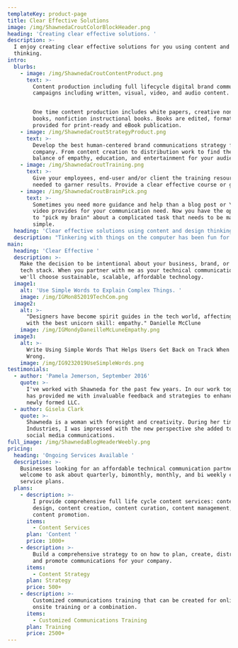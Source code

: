 ```yaml
---
templateKey: product-page
title: Clear Effective Solutions
image: /img/ShawnedaCroutColorBlockHeader.png
heading: 'Creating clear effective solutions. '
description: >-
  I enjoy creating clear effective solutions for you using content and design
  thinking.
intro:
  blurbs:
    - image: /img/ShawnedaCroutContentProduct.png
      text: >-
        Content production including full lifecycle digital brand communication
        campaigns including written, visual, video, and audio content. 


        One time content production includes white papers, creative nonfiction
        books, nonfiction instructional books. Books are edited, formatted, and
        provided for print-ready and eBook publication. 
    - image: /img/ShawnedaCroutStrategyProduct.png
      text: >-
        Develop the best human-centered brand communications strategy for your
        company. From content creation to distribution work to find the right
        balance of empathy, education, and entertainment for your audience. 
    - image: /img/ShawnedaCroutTraining.png
      text: >-
        Give your employees, end-user and/or client the training resources
        needed to garner results. Provide a clear effective course or guide. 
    - image: /img/ShawnedaCroutBrainPick.png
      text: >-
        Sometimes you need more guidance and help than a blog post or YouTube
        video provides for your communication need. Now you have the opportunity
        to "pick my brain" about a complicated task that needs to be made
        simple. 
  heading: 'Clear effective solutions using content and design thinking. '
  description: "Tinkering with things on the computer has been fun for me since I sat in front of an MS-Dos monitor in elementary school. Don't ask if I died from dysentery on the Oregon Trail. I'll never tell \U0001F609.\n\n​Please do enquire about the importance of human first design-thinking when creating content and resources for employees, stakeholders, and customers. Investing in a customized plan to prevent and resolve technical communication challenges distinguishes your brand from every other business in your industry. Keeping your workforce and customer first is how you leverage technology to benefit your staff and clients. Memorable brands use clear effective solutions to benefit everyone involved."
main:
  heading: 'Clear Effective '
  description: >-
    Make the decision to be intentional about your business, brand, or nonprofit
    tech stack. When you partner with me as your technical communications expert
    we'll choose sustainable, scalable, affordable technology. 
  image1:
    alt: 'Use Simple Words to Explain Complex Things. '
    image: /img/IGMon852019TechCom.png
  image2:
    alt: >-
      "Designers have become spirit guides in the tech world, affecting change
      with the best unicorn skill: empathy." Danielle McClune
    image: /img/IGMondyDaneilleMcLuneEmpathy.png
  image3:
    alt: >-
      Write Using Simple Words That Helps Users Get Back on Track When Things Go
      Wrong. 
    image: /img/IG9232019UseSimpleWords.png
testimonials:
  - author: 'Pamela Jemerson, September 2016'
    quote: >-
      I've worked with Shawneda for the past few years. In our work together she
      has provided me with invaluable feedback and strategies to enhance my
      newly formed LLC. 
  - author: Gisela Clark
    quote: >-
      Shawneda is a woman with foresight and creativity. During her time at Ace
      Industries, I was impressed with the new perspective she added to their
      social media communications. 
full_image: /img/ShawnedaBlogHeaderWeebly.png
pricing:
  heading: 'Ongoing Services Available '
  description: >-
    Businesses looking for an affordable technical communication partner are
    welcome to ask about quarterly, bimonthly, monthly, and bi weekly content
    service plans. 
  plans:
    - description: >-
        I provide comprehensive full life cycle content services: content
        design, content creation, content curation, content management, and
        content promotion. 
      items:
        - Content Services
      plan: 'Content '
      price: 1000+
    - description: >-
        Build a comprehensive strategy to on how to plan, create, distribute,
        and promote communications for your company. 
      items:
        - Content Strategy
      plan: Strategy
      price: 500+
    - description: >-
        Customized communications training that can be created for online or
        onsite training or a combination. 
      items:
        - Customized Communications Training
      plan: Training
      price: 2500+
---
```


